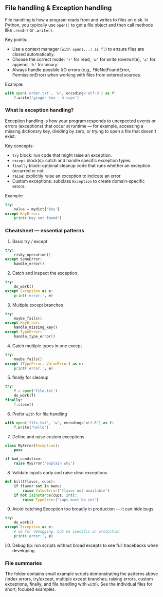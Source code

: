 ## File handling & Exception handling

File handling is how a program reads from and writes to files on disk. In Python, you typically use `open()` to get a file object and then call methods like `.read()` or `.write()`.

Key points:
- Use a context manager (`with open(...) as f:`) to ensure files are closed automatically.
- Choose the correct mode: `'r'` for read, `'w'` for write (overwrite), `'a'` for append, `'b'` for binary.
- Always handle possible I/O errors (e.g., FileNotFoundError, PermissionError) when working with files from external sources.

Example:

```python
with open('order.txt', 'w', encoding='utf-8') as f:
	f.write('ginger tea - 4 cups')
```

### What is exception handling?

Exception handling is how your program responds to unexpected events or errors (exceptions) that occur at runtime — for example, accessing a missing dictionary key, dividing by zero, or trying to open a file that doesn't exist.

Key concepts:
- `try` block: run code that might raise an exception.
- `except` block(s): catch and handle specific exception types.
- `finally` block: optional cleanup code that runs whether an exception occurred or not.
- `raise`: explicitly raise an exception to indicate an error.
- Custom exceptions: subclass `Exception` to create domain-specific errors.

Example:

```python
try:
	value = mydict['key']
except KeyError:
	print('Key not found')
```

### Cheatsheet — essential patterns

1) Basic try / except

```python
try:
	risky_operation()
except SomeError:
	handle_error()
```

2) Catch and inspect the exception

```python
try:
	do_work()
except Exception as e:
	print('error:', e)
```

3) Multiple except branches

```python
try:
	maybe_fails()
except KeyError:
	handle_missing_key()
except TypeError:
	handle_type_error()
```

4) Catch multiple types in one except

```python
try:
	maybe_fails()
except (TypeError, ValueError) as e:
	print('error:', e)
```

5) finally for cleanup

```python
try:
	f = open('file.txt')
	do_work(f)
finally:
	f.close()
```

6) Prefer `with` for file handling

```python
with open('file.txt', 'w', encoding='utf-8') as f:
	f.write('hello')
```

7) Define and raise custom exceptions

```python
class MyError(Exception):
	pass

if bad_condition:
	raise MyError('explain why')
```

8) Validate inputs early and raise clear exceptions

```python
def bill(flavor, cups):
	if flavor not in menu:
		raise ValueError('flavor not available')
	if not isinstance(cups, int):
		raise TypeError('cups must be int')
```

9) Avoid catching Exception too broadly in production — it can hide bugs

```python
try:
	do_work()
except Exception as e:
	# ok for debugging, but be specific in production
	print('error:', e)
```

10) Debug tip: run scripts without broad excepts to see full tracebacks when developing

### File summaries

The folder contains small example scripts demonstrating the patterns above (index errors, try/except, multiple except branches, raising errors, custom exceptions, finally, and file handling with `with`). See the individual files for short, focused examples.
